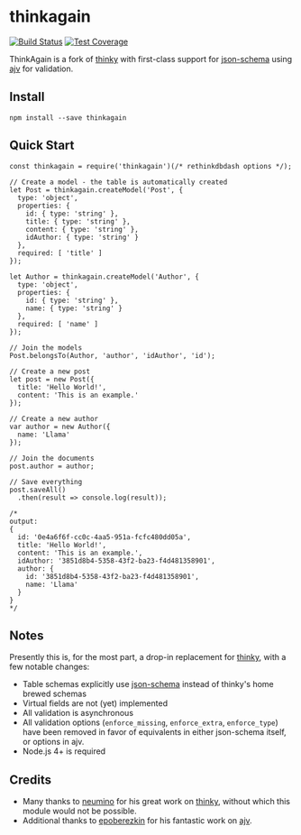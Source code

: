 # thinkagain
[![Build Status](https://travis-ci.org/mbroadst/thinkagain.svg?branch=master)](https://travis-ci.org/mbroadst/thinkagain)
[![Test Coverage](https://codeclimate.com/github/mbroadst/thinkagain/badges/coverage.svg)](https://codeclimate.com/github/mbroadst/thinkagain/coverage)

ThinkAgain is a fork of [thinky](http://thinky.io/) with first-class support for [json-schema](json-schema.org) using [ajv](https://github.com/epoberezkin/ajv) for validation.

## Install
```
npm install --save thinkagain
```

## Quick Start
```
const thinkagain = require('thinkagain')(/* rethinkdbdash options */);

// Create a model - the table is automatically created
let Post = thinkagain.createModel('Post', {
  type: 'object',
  properties: {
    id: { type: 'string' },
    title: { type: 'string' },
    content: { type: 'string' },
    idAuthor: { type: 'string' }
  },
  required: [ 'title' ]
});

let Author = thinkagain.createModel('Author', {
  type: 'object',
  properties: {
    id: { type: 'string' },
    name: { type: 'string' }
  },
  required: [ 'name' ]
});

// Join the models
Post.belongsTo(Author, 'author', 'idAuthor', 'id');

// Create a new post
let post = new Post({
  title: 'Hello World!',
  content: 'This is an example.'
});

// Create a new author
var author = new Author({
  name: 'Llama'
});

// Join the documents
post.author = author;

// Save everything
post.saveAll()
  .then(result => console.log(result));

/*
output:
{
  id: '0e4a6f6f-cc0c-4aa5-951a-fcfc480dd05a',
  title: 'Hello World!',
  content: 'This is an example.',
  idAuthor: '3851d8b4-5358-43f2-ba23-f4d481358901',
  author: {
    id: '3851d8b4-5358-43f2-ba23-f4d481358901',
    name: 'Llama'
  }
}
*/
```

## Notes

Presently this is, for the most part, a drop-in replacement for [thinky](http://thinky.io/), with a few notable changes:
* Table schemas explicitly use [json-schema](http://json-schema.org/) instead of thinky's home brewed schemas
* Virtual fields are not (yet) implemented
* All validation is asynchronous
* All validation options (`enforce_missing`, `enforce_extra`, `enforce_type`) have been removed in favor of equivalents in either json-schema itself, or options in ajv.
* Node.js 4+ is required

## Credits

* Many thanks to [neumino](https://github.com/neumino) for his great work on [thinky](http://think.io), without which this module would not be possible.
* Additional thanks to [epoberezkin](https://github.com/epoberezkin) for his fantastic work on [ajv](https://github.com/epoberezkin/ajv).

